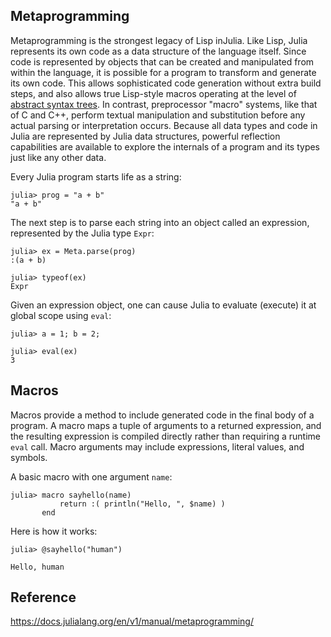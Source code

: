 ## Metaprogramming

Metaprogramming is the strongest legacy of Lisp inJulia. Like Lisp, Julia represents its own code as a data structure of the language itself. Since code is represented by objects that can be created and manipulated from within the language, it is possible for a program to transform and generate its own code. This allows sophisticated code generation without extra build steps, and also allows true Lisp-style macros operating at the level of [abstract syntax trees](https://en.wikipedia.org/wiki/Abstract_syntax_tree). In contrast, preprocessor "macro" systems, like that of C and C++, perform textual manipulation and substitution before any actual parsing or interpretation occurs. Because all data types and code in Julia are represented by Julia data structures, powerful reflection capabilities are available to explore the internals of a program and its types just like any other data.

Every Julia program starts life as a string:

```
julia> prog = "a + b"
"a + b"
```

The next step is to parse each string into an object called an expression, represented by the Julia type ``Expr``:

```
julia> ex = Meta.parse(prog)
:(a + b)

julia> typeof(ex)
Expr
```
Given an expression object, one can cause Julia to evaluate (execute) it at global scope using ``eval``:

```
julia> a = 1; b = 2;

julia> eval(ex)
3
```

## Macros
Macros provide a method to include generated code in the final body of a program. A macro maps a tuple of arguments to a returned expression, and the resulting expression is compiled directly rather than requiring a runtime ``eval`` call. Macro arguments may include expressions, literal values, and symbols.

A basic macro with one argument ``name``:
   
```
julia> macro sayhello(name)
           return :( println("Hello, ", $name) )
       end
```

Here is how it works:

```
julia> @sayhello("human")

Hello, human
```

## Reference
https://docs.julialang.org/en/v1/manual/metaprogramming/



